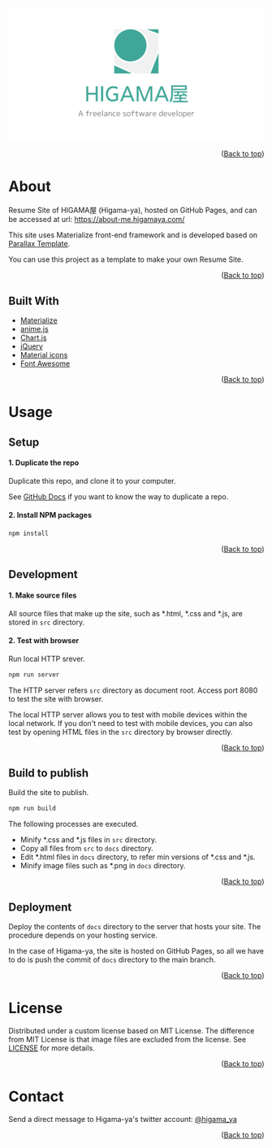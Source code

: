 <div id="top"></div>

![featured image](src/assets/images/icatch_1200x630.png)

<p align="right">(<a href="#top">Back to top</a>)</p>

# About

Resume Site of HIGAMA屋 (Higama-ya), hosted on GitHub Pages, and can be accessed at url: https://about-me.higamaya.com/

This site uses Materialize front-end framework and is developed based on [Parallax Template](https://materializecss.com/templates/parallax-template/preview.html).

You can use this project as a template to make your own Resume Site.

<p align="right">(<a href="#top">Back to top</a>)</p>

## Built With

* [Materialize](https://materializecss.com/)
* [anime.js](https://animejs.com/)
* [Chart.js](https://www.chartjs.org/)
* [jQuery](https://jquery.com/)
* [Material icons](https://fonts.google.com/icons)
* [Font Awesome](https://fontawesome.com/)

<p align="right">(<a href="#top">Back to top</a>)</p>

# Usage

## Setup

#### 1. Duplicate the repo

Duplicate this repo, and clone it to your computer.

See [GitHub Docs](https://docs.github.com/en/repositories/creating-and-managing-repositories/duplicating-a-repository) if you want to know the way to duplicate a repo.

#### 2. Install NPM packages

```sh
npm install
```

<p align="right">(<a href="#top">Back to top</a>)</p>

## Development

#### 1. Make source files

All source files that make up the site, such as \*.html, \*.css and \*.js, are stored in `src` directory.

#### 2. Test with browser

Run local HTTP srever.

```sh
npm run server
```

The HTTP server refers `src` directory as document root.
Access port 8080 to test the site with browser.

The local HTTP server allows you to test with mobile devices within the local network.
If you don't need to test with mobile devices, you can also test by opening HTML files in the `src` directory by browser directly.

<p align="right">(<a href="#top">Back to top</a>)</p>

## Build to publish

Build the site to publish.

```sh
npm run build
```

The following processes are executed.

* Minify \*.css and \*.js files in `src` directory.
* Copy all files from `src` to `docs` directory.
* Edit \*.html files in `docs` directory, to refer min versions of \*.css and \*.js.
* Minify image files such as \*.png in `docs` directory.

<p align="right">(<a href="#top">Back to top</a>)</p>

## Deployment

Deploy the contents of `docs` directory to the server that hosts your site.
The procedure depends on your hosting service.

In the case of Higama-ya, the site is hosted on GitHub Pages, so all we have to do is push the commit of `docs` directory to the main branch.

<p align="right">(<a href="#top">Back to top</a>)</p>

# License

Distributed under a custom license based on MIT License.
The difference from MIT License is that image files are excluded from the license.
See [LICENSE](LICENSE) for more details.

<p align="right">(<a href="#top">Back to top</a>)</p>

# Contact

Send a direct message to Higama-ya's twitter account: [@higama_ya](https://twitter.com/higama_ya)

<p align="right">(<a href="#top">Back to top</a>)</p>

